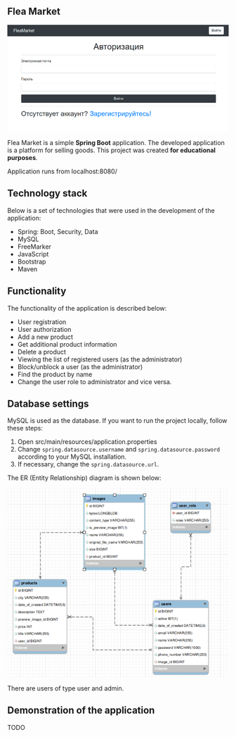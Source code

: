 ## Flea Market

![Авторизация](src/main/screenshots/login.png)

Flea Market is a simple **Spring Boot** application. 
The developed application is a platform for selling goods.
This project was created **for educational purposes**.

Application runs from localhost:8080/
## Technology stack
Below is a set of technologies that were used in the development of the application:
* Spring: Boot, Security, Data
* MySQL
* FreeMarker 
* JavaScript
* Bootstrap
* Maven

## Functionality
The functionality of the application is described below:
* User registration
* User authorization 
* Add a new product 
* Get additional product information
* Delete a product
* Viewing the list of registered users (as the administrator)
* Block/unblock a user (as the administrator)
* Find the product by name
* Change the user role to administrator and vice versa.

## Database settings
MySQL is used as the database.
If you want to run the project locally, follow these steps:
1. Open src/main/resources/application.properties
2. Change ```spring.datasource.username``` and ```spring.datasource.password``` 
according to your MySQL installation.
3. If necessary, change the ```spring.datasource.url```.

The ER (Entity Relationship) diagram is shown below:

![ER-модель](src/main/screenshots/database.png)

There are users of type user and admin.
## Demonstration of the application
TODO